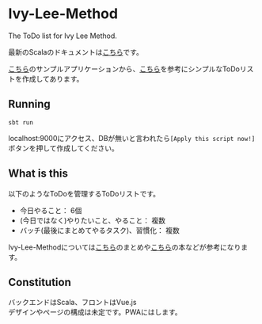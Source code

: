 # Ivy-Lee-Method
The ToDo list for Ivy Lee Method.

最新のScalaのドキュメントは[こちら](https://www.playframework.com/documentation/2.6.x/Home)です。

[こちら](https://github.com/playframework/play-scala-starter-example)のサンプルアプリケーションから、[こちら](https://qiita.com/yuichi0301/items/ead86d0251b954f07935)を参考にシンプルなToDoリストを作成してあります。

## Running
```
sbt run
```
localhost:9000にアクセス、DBが無いと言われたら`[Apply this script now!]`ボタンを押して作成してください。

## What is this
以下のようなToDoを管理するToDoリストです。
* 今日やること： 6個
* (今日ではなく)やりたいこと、やること： 複数
* バッチ(最後にまとめてやるタスク)、習慣化： 複数

Ivy-Lee-Methodについては[こちら](https://matome.naver.jp/odai/2150318003473236501)のまとめや[こちら](https://www.amazon.co.jp/dp/4761271760)の本などが参考になります。

## Constitution
バックエンドはScala、フロントはVue.js  
デザインやページの構成は未定です。PWAにはします。

